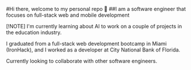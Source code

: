 #Hi there, welcome to my personal repo 👋
##I am a software engineer that focuses on full-stack web and mobile development

[!NOTE]
I'm currently learning about AI to work on a couple of projects in the education industry.

I graduated from a full-stack web development bootcamp in Miami (IronHack), and I worked as a developer at City National Bank of Florida.

Currently looking to collaborate with other software engineers.
<!--
**osheitchang/osheitchang** is a ✨ _special_ ✨ repository because its `README.md` (this file) appears on your GitHub profile.

Here are some ideas to get you started:

- 🔭 I’m currently working on ...
- 🌱 I’m currently learning ...
- 👯 I’m looking to collaborate on ...
- 🤔 I’m looking for help with ...
- 💬 Ask me about ...
- 📫 How to reach me: ...
- 😄 Pronouns: ...
- ⚡ Fun fact: ...
-->
